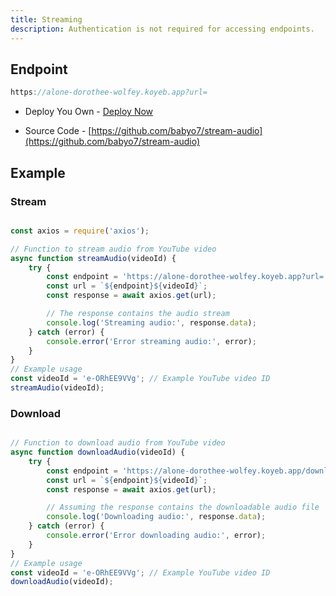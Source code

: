 ```yaml
---
title: Streaming
description: Authentication is not required for accessing endpoints.
---
```


## Endpoint

```javascript
https://alone-dorothee-wolfey.koyeb.app?url=
```

- Deploy You Own - [Deploy Now](https://app.koyeb.com/deploy?type=git&builder=buildpack&repository=https://github.com/babyo7/stream-audio)

- Source Code - [https://github.com/babyo7/stream-audio](https://github.com/babyo7/stream-audio)

## Example

### Stream

```javascript

const axios = require('axios');

// Function to stream audio from YouTube video
async function streamAudio(videoId) {
    try {
        const endpoint = 'https://alone-dorothee-wolfey.koyeb.app?url=';
        const url = `${endpoint}${videoId}`;
        const response = await axios.get(url);

        // The response contains the audio stream
        console.log('Streaming audio:', response.data);
    } catch (error) {
        console.error('Error streaming audio:', error);
    }
}
// Example usage
const videoId = 'e-ORhEE9VVg'; // Example YouTube video ID
streamAudio(videoId);

```

### Download

```javascript

// Function to download audio from YouTube video
async function downloadAudio(videoId) {
    try {
        const endpoint = 'https://alone-dorothee-wolfey.koyeb.app/download?url=';
        const url = `${endpoint}${videoId}`;
        const response = await axios.get(url);

        // Assuming the response contains the downloadable audio file
        console.log('Downloading audio:', response.data);
    } catch (error) {
        console.error('Error downloading audio:', error);
    }
}
// Example usage
const videoId = 'e-ORhEE9VVg'; // Example YouTube video ID
downloadAudio(videoId);

```
